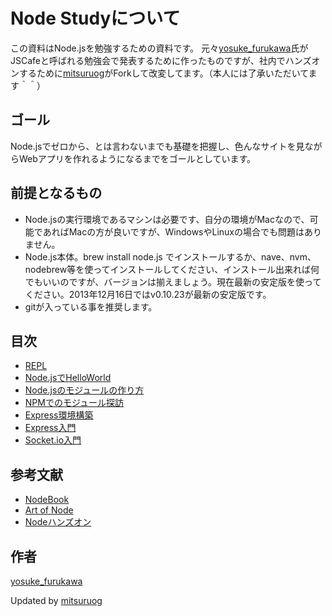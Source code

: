 Node Studyについて
=================

この資料はNode.jsを勉強するための資料です。
元々[yosuke_furukawa](https://twitter.com/yosuke_furukawa)氏がJSCafeと呼ばれる勉強会で発表するために作ったものですが、社内でハンズオンするために[mitsuruog](https://twitter.com/mitsuruog)がForkして改変してます。（本人には了承いただいてます＾＾）

ゴール
-----------------

Node.jsでゼロから、とは言わないまでも基礎を把握し、色んなサイトを見ながらWebアプリを作れるようになるまでをゴールとしています。

前提となるもの
-----------------

- Node.jsの実行環境であるマシンは必要です、自分の環境がMacなので、可能であればMacの方が良いですが、WindowsやLinuxの場合でも問題はありません。
- Node.js本体。brew install node.js でインストールするか、nave、nvm、nodebrew等を使ってインストールしてください、インストール出来れば何でもいいのですが、バージョンは揃えましょう。現在最新の安定版を使ってください。2013年12月16日ではv0.10.23が最新の安定版です。
- gitが入っている事を推奨します。

目次
-----------------

- [REPL](/001_use_REPL)
- [Node.jsでHelloWorld](/002_helloworld)
- [Node.jsのモジュールの作り方](/003_module)
- [NPMでのモジュール探訪](/004_npm)
- [Express環境構築](/005_pre_setup_express)
- [Express入門](/006_express)
- [Socket.io入門](/007_pre_setup_socketio)

参考文献
-----------------

- [NodeBook](http://nodebook.lexogram.com:5555/tutorials/simpleServer/tutorial/)
- [Art of Node](https://github.com/maxogden/art-of-node)
- [Nodeハンズオン](http://dl.dropboxusercontent.com/u/219436/node.js/handson/build/html/index.html)

作者
-----------------
[yosuke_furukawa](https://twitter.com/yosuke_furukawa)

Updated by [mitsuruog](https://twitter.com/mitsuruog)


